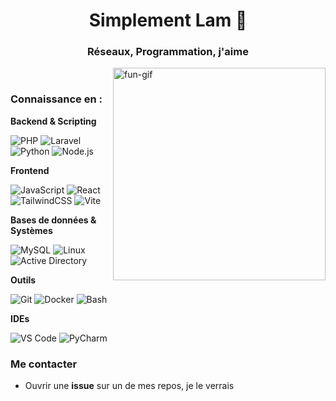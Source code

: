 <h1 align="center">Simplement Lam 💭​</h1>
<h3 align="center">Réseaux, Programmation, j'aime</h3>

<img align="right" width="340" alt="fun-gif" src="https://cdn.discordapp.com/emojis/1410396506132840458.webp?size=96&animated=true">
<br />

### Connaissance en :

**Backend & Scripting**
  
![PHP](https://img.shields.io/badge/PHP-777BB4?logo=php&logoColor=white&style=for-the-badge)
![Laravel](https://img.shields.io/badge/Laravel-FF2D20?logo=laravel&logoColor=white&style=for-the-badge)
![Python](https://img.shields.io/badge/Python-3776AB?logo=python&logoColor=white&style=for-the-badge)
![Node.js](https://img.shields.io/badge/Node.js-339933?logo=node.js&logoColor=white&style=for-the-badge)

**Frontend**

![JavaScript](https://img.shields.io/badge/JavaScript-F7DF1E?logo=javascript&logoColor=111&style=for-the-badge)
![React](https://img.shields.io/badge/React-61DAFB?logo=react&logoColor=111&style=for-the-badge)
![TailwindCSS](https://img.shields.io/badge/Tailwind-38B2AC?logo=tailwindcss&logoColor=white&style=for-the-badge)
![Vite](https://img.shields.io/badge/Vite-646CFF?logo=vite&logoColor=white&style=for-the-badge)

**Bases de données & Systèmes**

![MySQL](https://img.shields.io/badge/MySQL-4479A1?logo=mysql&logoColor=white&style=for-the-badge)
![Linux](https://img.shields.io/badge/Linux-FCC624?logo=linux&logoColor=111&style=for-the-badge)
![Active Directory](https://img.shields.io/badge/Active%20Directory-0078D4?logo=microsoft&logoColor=white&style=for-the-badge)

**Outils**

![Git](https://img.shields.io/badge/Git-F05032?logo=git&logoColor=white&style=for-the-badge)
![Docker](https://img.shields.io/badge/Docker-2496ED?logo=docker&logoColor=white&style=for-the-badge)
![Bash](https://img.shields.io/badge/Bash-4EAA25?logo=gnubash&logoColor=white&style=for-the-badge)

**IDEs**

![VS Code](https://img.shields.io/badge/VS%20Code-007ACC?logo=visualstudiocode&logoColor=white&style=for-the-badge)
![PyCharm](https://img.shields.io/badge/PyCharm-000000?logo=pycharm&logoColor=white&style=for-the-badge)


### Me contacter
- Ouvrir une **issue** sur un de mes repos, je le verrais
